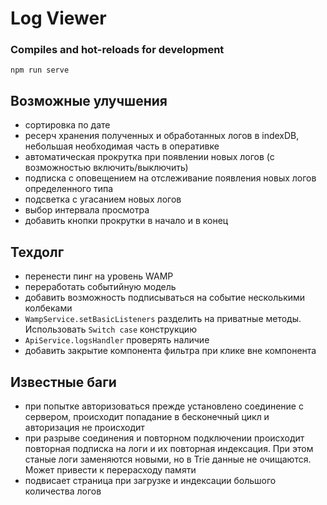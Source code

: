 # Log Viewer

### Compiles and hot-reloads for development
```
npm run serve
```

## Возможные улучшения
- сортировка по дате
- ресерч хранения полученных и обработанных логов в indexDB, небольшая необходимая часть в оперативке
- автоматическая прокрутка при появлении новых логов (с возможностью включить/выключить)
- подписка с оповещением на отслеживание появления новых логов определенного типа
- подсветка с угасанием новых логов
- выбор интервала просмотра
- добавить кнопки прокрутки в начало и в конец

## Техдолг
- перенести пинг на уровень WAMP
- переработать событийную модель
- добавить возможность подписываться на событие несколькими колбеками
- `WampService.setBasicListeners` разделить на приватные методы. Использовать `Switch case` конструкцию
- `ApiService.logsHandler` проверять наличие
- добавить закрытие компонента фильтра при клике вне компонента

## Известные баги
- при попытке авторизоваться прежде установлено соединение с сервером, происходит попадание в бесконечный цикл и авторизация не происходит
- при разрыве соединения и повторном подключении происходит повторная подписка на логи и их повторная индексация. При этом станые логи заменяются новыми, но в Trie данные не очищаются. Может привести к перерасходу памяти
- подвисает страница при загрузке и индексации большого количества логов
